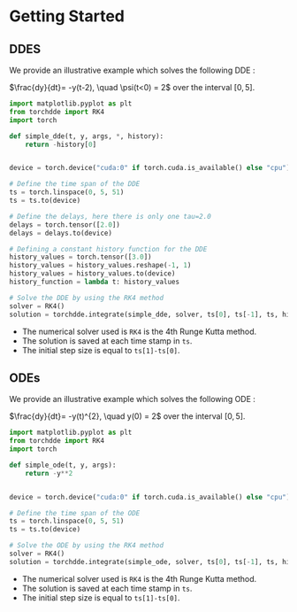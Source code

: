 # Getting Started

## DDES

We provide an illustrative example which solves the following DDE :

$\frac{dy}{dt}= -y(t-2), \quad \psi(t<0) = 2$ over the interval $[0, 5]$.

```python
import matplotlib.pyplot as plt
from torchdde import RK4
import torch

def simple_dde(t, y, args, *, history):
    return -history[0]


device = torch.device("cuda:0" if torch.cuda.is_available() else "cpu")

# Define the time span of the DDE
ts = torch.linspace(0, 5, 51)
ts = ts.to(device)

# Define the delays, here there is only one tau=2.0
delays = torch.tensor([2.0])
delays = delays.to(device)

# Defining a constant history function for the DDE
history_values = torch.tensor([3.0])
history_values = history_values.reshape(-1, 1)
history_values = history_values.to(device)
history_function = lambda t: history_values

# Solve the DDE by using the RK4 method
solver = RK4()
solution = torchdde.integrate(simple_dde, solver, ts[0], ts[-1], ts, history_function, None, dt0=ts[1]-ts[0], delays=delays)
```

- The numerical solver used is `RK4` is the 4th Runge Kutta method.
- The solution is saved at each time stamp in `ts`.
- The initial step size is equal to `ts[1]-ts[0]`.

## ODEs

We provide an illustrative example which solves the following ODE :

$\frac{dy}{dt}= -y(t)^{2}, \quad y(0) = 2$ over the interval $[0, 5]$.

```python
import matplotlib.pyplot as plt
from torchdde import RK4
import torch

def simple_ode(t, y, args):
    return -y**2


device = torch.device("cuda:0" if torch.cuda.is_available() else "cpu")

# Define the time span of the ODE
ts = torch.linspace(0, 5, 51)
ts = ts.to(device)

# Solve the ODE by using the RK4 method
solver = RK4()
solution = torchdde.integrate(simple_ode, solver, ts[0], ts[-1], ts, history_function, None, dt0=ts[1]-ts[0], delays=None)
```

- The numerical solver used is `RK4` is the 4th Runge Kutta method.
- The solution is saved at each time stamp in `ts`.
- The initial step size is equal to `ts[1]-ts[0]`.
